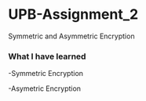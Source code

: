 # UPB-Assignment_2

Symmetric and Asymmetric Encryption

<h3>What I have learned</h3>

-Symmetric Encryption

-Asymetric Encryption
